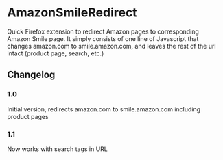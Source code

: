 # AmazonSmileRedirect
Quick Firefox extension to redirect Amazon pages to corresponding Amazon Smile page.
It simply consists of one line of Javascript that changes amazon.com to smile.amazon.com, and leaves the rest of the url intact (product page, search, etc.) 

## Changelog
### 1.0
Initial version, redirects amazon.com to smile.amazon.com including product pages

### 1.1
Now works with search tags in URL
